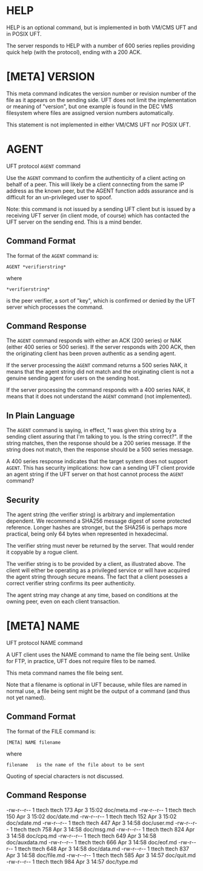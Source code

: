 # HELP

HELP is an optional command,
but is implemented in both VM/CMS UFT and in POSIX UFT.

The server responds to HELP with a number of 600 series replies
providing quick help (with the protocol), ending with a 200 ACK.


# [META] VERSION

This meta command indicates the version number or revision number
of the file as it appears on the sending side. UFT does not limit
the implementation or meaning of "version", but one example is found
in the DEC VMS filesystem where files are assigned version numbers automatically.

This statement is not implemented in either VM/CMS UFT nor POSIX UFT.


# AGENT

UFT protocol `AGENT` command

Use the `AGENT` command to confirm the authenticity of a client
acting on behalf of a peer. This will likely be a client connecting
from the same IP address as the known peer, but the AGENT function
adds assurance and is difficult for an un-privileged user to spoof.

Note: this command is not issued by a sending UFT client
but is issued by a receiving UFT server (in client mode, of course)
which has contacted the UFT server on the sending end.
This is a mind bender.

## Command Format

The format of the `AGENT` command is:

    AGENT *verifierstring*

where

    *verifierstring*

is the peer verifier, a sort of "key", which is confirmed or denied
by the UFT server which processes the command.

## Command Response

The `AGENT` command responds with either an ACK (200 series) or NAK
(either 400 series or 500 series). If the server responds with 200 ACK,
then the originating client has been proven authentic as a sending agent.

If the server processing the `AGENT` command returns a 500 series NAK,
it means that the agent string did not match and the originating client
is not a genuine sending agent for users on the sending host.

If the server processing the command responds with a 400 series NAK,
it means that it does not understand the `AGENT` command (not implemented).

## In Plain Language

The `AGENT` command is saying, in effect, "I was given this string by a
sending client assuring that I'm talking to you. Is the string correct?".
If the string matches, then the response should be a 200 series message.
If the string does not match, then the response should be a 500 series message.

A 400 series response indicates that the target system does not support `AGENT`.
This has security implications: how can a sending UFT client provide
an agent string if the UFT server on that host cannot process the
`AGENT` command?

## Security

The agent string (the verifier string) is arbitrary
and implementation dependent.
We recommend a SHA256 message digest of some protected reference.
Longer hashes are stronger, but the SHA256 is perhaps more practical,
being only 64 bytes when represented in hexadecimal.

The verifier string must never be returned by the server.
That would render it copyable by a rogue client.

The verifier string is to be provided by a client, as illustrated above.
The client will either be operating as a privileged service or will have
acquired the agent string through secure means. The fact that a client
posesses a correct verifier string confirms its peer authenticity.

The agent string may change at any time, based on conditions at the
owning peer, even on each client transaction.


# [META] NAME

UFT protocol NAME command

A UFT client uses the NAME command to name the file being sent.
Unlike for FTP, in practice, UFT does not require files to be named.

This meta command names the file being sent.

Note that a filename is optional in UFT
because, while files are named in normal use, a file being sent
might be the output of a command (and thus not yet named).

## Command Format

The format of the FILE command is:

    [META] NAME filename

where

    filename   is the name of the file about to be sent

Quoting of special characters is not discussed.

## Command Response



-rw-r--r-- 1 ttech ttech  173 Apr  3 15:02 doc/meta.md
-rw-r--r-- 1 ttech ttech  150 Apr  3 15:02 doc/date.md
-rw-r--r-- 1 ttech ttech  152 Apr  3 15:02 doc/xdate.md
-rw-r--r-- 1 ttech ttech  447 Apr  3 14:58 doc/user.md
-rw-r--r-- 1 ttech ttech  758 Apr  3 14:58 doc/msg.md
-rw-r--r-- 1 ttech ttech  824 Apr  3 14:58 doc/cpq.md
-rw-r--r-- 1 ttech ttech  649 Apr  3 14:58 doc/auxdata.md
-rw-r--r-- 1 ttech ttech  666 Apr  3 14:58 doc/eof.md
-rw-r--r-- 1 ttech ttech  648 Apr  3 14:58 doc/data.md
-rw-r--r-- 1 ttech ttech  837 Apr  3 14:58 doc/file.md
-rw-r--r-- 1 ttech ttech  585 Apr  3 14:57 doc/quit.md
-rw-r--r-- 1 ttech ttech  984 Apr  3 14:57 doc/type.md
